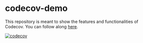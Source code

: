 # codecov-demo
This repository is meant to show the features and functionalities of Codecov. You can follow along [here](https://docs.codecov.com/docs/codecov-tutorial).

[![codecov](https://codecov.io/gh/NCherfaoui/codecov-demo/graph/badge.svg?token=ZEaY1zqYfQ)](https://codecov.io/gh/NCherfaoui/codecov-demo)

